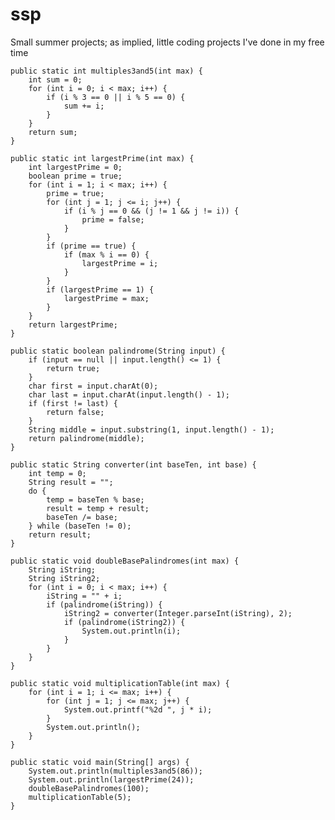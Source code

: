 # ssp
Small summer projects; as implied, little coding projects I've done in my free time

	
	public static int multiples3and5(int max) {
		int sum = 0;
		for (int i = 0; i < max; i++) {
			if (i % 3 == 0 || i % 5 == 0) {
				sum += i;
			}
		}
		return sum;
	}
	
	public static int largestPrime(int max) {
		int largestPrime = 0;
		boolean prime = true;
		for (int i = 1; i < max; i++) {
			prime = true;
			for (int j = 1; j <= i; j++) {
				if (i % j == 0 && (j != 1 && j != i)) {
					prime = false;
				}
			}
			if (prime == true) {
				if (max % i == 0) {
					largestPrime = i;
				}
			}
			if (largestPrime == 1) {
				largestPrime = max;
			}
		}
		return largestPrime;
	}
	
	public static boolean palindrome(String input) {
		if (input == null || input.length() <= 1) {
			return true;
		}
		char first = input.charAt(0);
		char last = input.charAt(input.length() - 1);
		if (first != last) {
			return false;
		}
		String middle = input.substring(1, input.length() - 1);
		return palindrome(middle);
	}
	
	public static String converter(int baseTen, int base) {
		int temp = 0;
		String result = "";
		do {
			temp = baseTen % base;
			result = temp + result;
			baseTen /= base;
		} while (baseTen != 0);
		return result;
	}
	
	public static void doubleBasePalindromes(int max) {
		String iString;
		String iString2;
		for (int i = 0; i < max; i++) {
			iString = "" + i;
			if (palindrome(iString)) {
				iString2 = converter(Integer.parseInt(iString), 2);
				if (palindrome(iString2)) {
					System.out.println(i);
				}
			}
		}
	}
	
	public static void multiplicationTable(int max) {
		for (int i = 1; i <= max; i++) {
			for (int j = 1; j <= max; j++) {
				System.out.printf("%2d ", j * i);
			}
			System.out.println();
		}
	}
	
	public static void main(String[] args) {
		System.out.println(multiples3and5(86));
		System.out.println(largestPrime(24));
		doubleBasePalindromes(100);
		multiplicationTable(5);
	}
